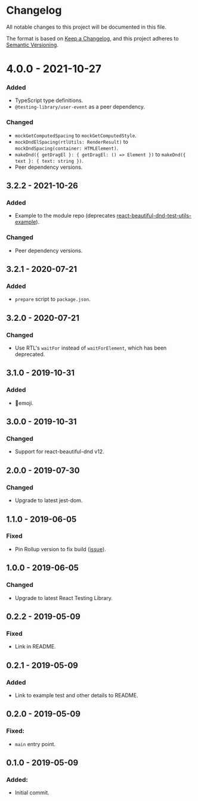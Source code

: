 # Changelog

All notable changes to this project will be documented in this file.

The format is based on [Keep a Changelog](https://keepachangelog.com/en/1.0.0/),
and this project adheres to [Semantic Versioning](https://semver.org/spec/v2.0.0.html).

# 4.0.0 - 2021-10-27

### Added

- TypeScript type definitions.
- `@testing-library/user-event` as a peer dependency.

### Changed

- `mockGetComputedSpacing` to `mockGetComputedStyle`.
- `mockDndElSpacing(rtlUtils: RenderResult)` to `mockDndSpacing(container: HTMLElement)`.
- `makeDnd({ getDragEl }: { getDragEl: () => Element })` to `makeDnd({ text }: { text: string })`.
- Peer dependency versions.

## 3.2.2 - 2021-10-26

### Added

- Example to the module repo (deprecates [react-beautiful-dnd-test-utils-example](https://github.com/colinrobertbrooks/react-beautiful-dnd-test-utils-example)).

### Changed

- Peer dependency versions.

## 3.2.1 - 2020-07-21

### Added

- `prepare` script to `package.json`.

## 3.2.0 - 2020-07-21

### Changed

- Use RTL's `waitFor` instead of `waitForElement`, which has been deprecated.

## 3.1.0 - 2019-10-31

### Added

- 🧤emoji.

## 3.0.0 - 2019-10-31

### Changed

- Support for react-beautiful-dnd v12.

## 2.0.0 - 2019-07-30

### Changed

- Upgrade to latest jest-dom.

## 1.1.0 - 2019-06-05

### Fixed

- Pin Rollup version to fix build ([issue](https://github.com/rollup/rollup/issues/2894)).

## 1.0.0 - 2019-06-05

### Changed

- Upgrade to latest React Testing Library.

## 0.2.2 - 2019-05-09

### Fixed

- Link in README.

## 0.2.1 - 2019-05-09

### Added

- Link to example test and other details to README.

## 0.2.0 - 2019-05-09

### Fixed:

- `main` entry point.

## 0.1.0 - 2019-05-09

### Added:

- Initial commit.
